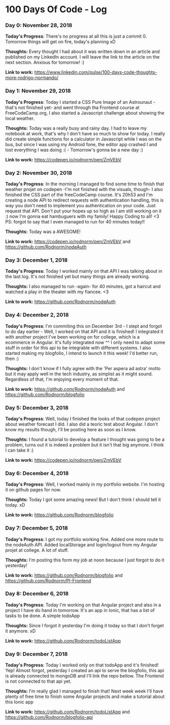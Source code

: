# 100 Days Of Code - Log

### Day 0: November 28, 2018

**Today's Progress**: There's no progress at all this is just a commit 0. Tomorrow things will get on fire, today's planning xD

**Thoughts:** Every thought I had about it was written down in an article and published on my LinkedIn account. I will leave the link to the article on the next section. Anxious for tomorrow! :)

**Link to work:** https://www.linkedin.com/pulse/100-days-code-thoughts-more-rodrigo-normando/

### Day 1: November 29, 2018

**Today's Progress**: Today I started a CSS Pure Image of an Astrounaut -that's not finished yet- and went through tha Frontend course at FreeCodeCamp.org, I also started a Javascript challenge about showing the local weather.

**Thoughts:** Today was a really busy and rainy day. I had to leave my notebook at work, that's why I don't have so much to show for today. I really did create simple functions for a calculator in Javascript while I was on the bus, but since I was using my Android fone, the editor app crashed I and lost everything I was doing :( - Tomorrow's gonna be a new day :)


**Link to work:** https://codepen.io/rodnorm/pen/ZmVEbV

### Day 2: November 30, 2018

**Today's Progress**: In the morning I managed to find some time to finish that weather projet on codepen -I'm not finished with the visuals, though- I also finished the CSS part of the freeCodeCamp course. It's 20h53 and I'm creating a node API to redirect requests with authentication handling, this is way you don't need to implement you authentication on your code. Just request that API. Don't put your hopes up so high as I am still working on it :) now I'm gonna eat hambuguers with my family! Happy Coding to all! <3 PS: forgot to say that I even managed to run for 40 minutes today!!

**Thoughts:** Today was a AWESOME!

**Link to work:** https://codepen.io/rodnorm/pen/ZmVEbV and https://github.com/Rodnorm/nodeAuth

### Day 3: December 1, 2018

**Today's Progress**: Today I worked mainly on that API I was talking about in the last log. It's not finished yet but many things are already working.

**Thoughts:** I also managed to run -again- for 40 minutes, got a haircut and watched a play in the theater with my fiancee. <3

**Link to work:** https://github.com/Rodnorm/nodeAuth


### Day 4: December 2, 2018

**Today's Progress**: I'm commiting this on December 3rd - I slept and forgot to do day earlier - Well, I worked on that API and it is finished! I integrated it with another project I've been working on for college, which is a ecommerce in Angular. It's fully integrated now ^^ I only need to adapt some stuff in order for this api to be integrable with different systems. I also started making my blogfolio, I intend to launch it this week! I'd better run, then :)

**Thoughts:** I don't know if I fully agree with the 'Per aspera ad astra' motto but it may apply well in the tech industry, as simplist as it might sound. Regardless of that, I'm enjoying every moment of that.

**Link to work:** https://github.com/Rodnorm/nodeAuth and https://github.com/Rodnorm/blogfolio


### Day 5: December 3, 2018

**Today's Progress**: Well, today I finished the looks of that codepen project about weather forecast I did. I also did a teoric test about Angular. I don't know my results though, I'll be posting here as soon as I know.

**Thoughts:** I found a tutorial to develop a feature I thought was going to be a problem, turns out it is indeed a problem but it isn't that big anymore. I think I can take it :)

**Link to work:** https://codepen.io/rodnorm/pen/ZmVEbV


### Day 6: December 4, 2018

**Today's Progress**: Well, I worked mainly in my portfolio website. I'm hosting it on github pages for now.

**Thoughts:** Today I got some amazing news! But I don't think I should tell it today. xD

**Link to work:** https://github.com/Rodnorm/blogfolio



### Day 7: December 5, 2018

**Today's Progress**: I got my portfolio working fine. Added one more route to the nodeAuth API. Added localStorage and login/logout from my Angular projet at college. A lot of stuff.

**Thoughts:** I'm posting this form my job at noon because I just forgot to do it yesterday!

**Link to work:** https://github.com/Rodnorm/blogfolio and https://github.com/Rodnorm/PI-Frontend



### Day 8: December 6, 2018

**Today's Progress**: Today I'm working on that Angular project and also in a project I have do hand in tomorrow. It's an app in Ionic, that has a list of tasks to be done. A simple todoApp

**Thoughts:** Since I forgot it yesterday I'm doing it today so that I don't forget it anymore. xD

**Link to work:** https://github.com/Rodnorm/todoListApp



### Day 9: December 7, 2018

**Today's Progress**: Today I worked only on that todoApp and it's finished! Yep! Almost forgot, yesterday I created an api to serve the blogfolio, this api is already connected to mongoDB and I'll link the repo bellow. The Frontend is not connected to that api yet.

**Thoughts:** I'm really glad I managed to finish that! Next week week I'll have plenty of free time to finish some Angular projects and make a tutorial about this Ionic app


**Link to work:** https://github.com/Rodnorm/todoListApp and https://github.com/Rodnorm/blogfolio-api
